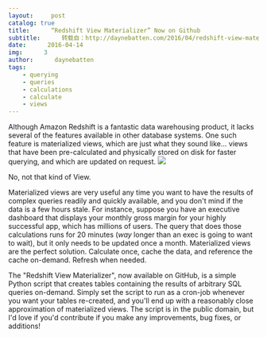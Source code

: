 ```yaml
---
layout:     post
catalog: true
title:      “Redshift View Materializer” Now on Github
subtitle:      转载自：http://daynebatten.com/2016/04/redshift-view-materializer-now-github/
date:      2016-04-14
img:      3
author:      daynebatten
tags:
    - querying
    - queries
    - calculations
    - calculate
    - views
---
```


Although Amazon Redshift is a fantastic data warehousing product, it lacks several of the features available in other database systems. One such feature is materialized views, which are just what they sound like... views that have been pre-calculated and physically stored on disk for faster querying, and which are updated on request.
![](http://daynebatten.com/wp-content/uploads/2016/04/the_view.png)


No, not that kind of View.

Materialized views are very useful any time you want to have the results of complex queries readily and quickly available, and you don't mind if the data is a few hours stale. For instance, suppose you have an executive dashboard that displays your monthly gross margin for your highly successful app, which has millions of users. The query that does those calculations runs for 20 minutes (*way* longer than an exec is going to want to wait), but it only needs to be updated once a month. Materialized views are the perfect solution. Calculate once, cache the data, and reference the cache on-demand. Refresh when needed.

The "Redshift View Materializer", now available on GitHub, is a simple Python script that creates tables containing the results of arbitrary SQL queries on-demand. Simply set the script to run as a cron-job whenever you want your tables re-created, and you'll end up with a reasonably close approximation of materialized views. The script is in the public domain, but I'd love if you'd contribute if you make any improvements, bug fixes, or additions!
